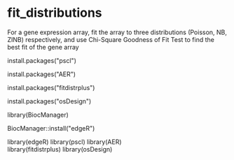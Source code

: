 # fit_distributions
For a gene expression array, fit the array to three distributions (Poisson, NB, ZINB) respectively, and use Chi-Square Goodness of Fit Test to find the best fit of the gene array


install.packages("pscl")

install.packages("AER")

install.packages("fitdistrplus")

install.packages("osDesign")

library(BiocManager)

BiocManager::install("edgeR")


library(edgeR)
library(pscl)
library(AER)   
library(fitdistrplus)
library(osDesign)
